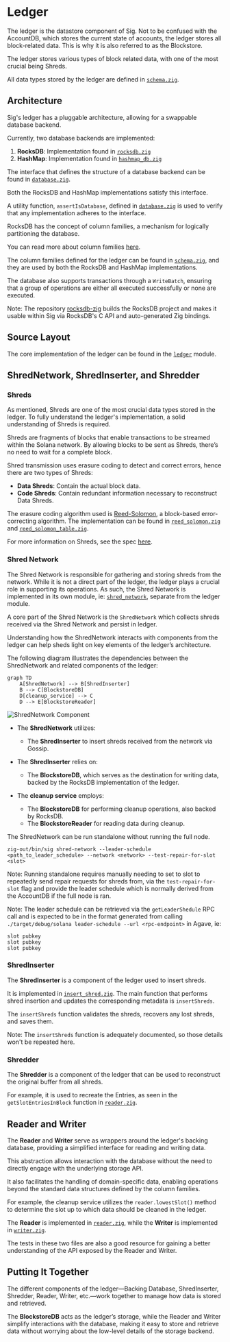 # Ledger

The ledger is the datastore component of Sig. Not to be confused with the AccountDB, which stores the current state of accounts, the ledger stores all block-related data. This is why it is also referred to as the Blockstore.

The ledger stores various types of block related data, with one of the most crucial being Shreds.

All data types stored by the ledger are defined in [`schema.zig`](./schema.zig).

## Architecture

Sig's ledger has a pluggable architecture, allowing for a swappable database backend.

Currently, two database backends are implemented:

1. **RocksDB**: Implementation found in [`rocksdb.zig`](./rocksdb.zig)
2. **HashMap**: Implementation found in [`hashmap_db.zig`](./hashmap_db.zig)

The interface that defines the structure of a database backend can be found in [`database.zig`](./database.zig).

Both the RocksDB and HashMap implementations satisfy this interface.

A utility function, `assertIsDatabase`, defined in [`database.zig`](./database.zig) is used to verify that any implementation adheres to the interface.

RocksDB has the concept of column families, a mechanism for logically partitioning the database.

You can read more about column families [here](https://github.com/facebook/rocksdb/wiki/column-families).

The column families defined for the ledger can be found in [`schema.zig`](./schema.zig), and they are used by both the RocksDB and HashMap implementations.

The database also supports transactions through a `WriteBatch`, ensuring that a group of operations are either all executed successfully or none are executed.

Note: The repository [rocksdb-zig](https://github.com/Syndica/rocksdb-zig) builds
the RocksDB project and makes it usable within Sig via RocksDB's C API and auto-generated Zig bindings.

## Source Layout

The core implementation of the ledger can be found in the [`ledger`](./) module.

## ShredNetwork, ShredInserter, and Shredder

### Shreds

As mentioned, Shreds are one of the most crucial data types stored in the ledger. To fully understand the ledger's implementation, a solid understanding of Shreds is required.

Shreds are fragments of blocks that enable transactions to be streamed within the Solana network. By allowing blocks to be sent as Shreds, there’s no need to wait for a complete block.

Shred transmission uses erasure coding to detect and correct errors, hence there are two types of Shreds:

- **Data Shreds**: Contain the actual block data.
- **Code Shreds**: Contain redundant information necessary to reconstruct Data Shreds.

The erasure coding algorithm used is [Reed-Solomon](https://en.wikipedia.org/wiki/Reed%E2%80%93Solomon_error_correction), a block-based error-correcting algorithm. The implementation can be found in [`reed_solomon.zig`](./reed_solomon.zig) and [`reed_solomon_table.zig`](./reed_solomon_table.zig).

For more information on Shreds, see the spec [here](https://github.com/solana-foundation/specs/blob/main/p2p/shred.md).

### Shred Network

The Shred Network is responsible for gathering and storing shreds from the network. While it is not a direct
part of the ledger, the ledger plays a crucial role in supporting its operations. As such, the Shred Network
is implemented in its own module, ie: [`shred_network`](../shred_network), separate from the ledger module.

A core part of the Shred Network is the `ShredNetwork` which collects shreds received via the Shred Network
and persist in ledger.

Understanding how the ShredNetwork interacts with components from the ledger can help sheds light on key elements of the
ledger’s architecture.

The following diagram illustrates the dependencies between the ShredNetwork and related components of the ledger:

```mermaid
graph TD
    A[ShredNetwork] --> B[ShredInserter]
    B --> C[BlockstoreDB]
    D[cleanup_service] --> C
    D --> E[BlockstoreReader]
```

![ShredNetwork Component](/img/shred_network_component.png)

- The **ShredNetwork** utilizes:
  - The **ShredInserter** to insert shreds received from the network via Gossip.

- The **ShredInserter** relies on:
  - The **BlockstoreDB**, which serves as the destination for writing data, backed by the RocksDB implementation of the ledger.

- The **cleanup service** employs:
  - The **BlockstoreDB** for performing cleanup operations, also backed by RocksDB.
  - The **BlockstoreReader** for reading data during cleanup.

The ShredNetwork can be run standalone without running the full node.

```
zig-out/bin/sig shred-network --leader-schedule <path_to_leader_schedule> --network <network> --test-repair-for-slot <slot>
```

Note: Running standalone requires manually needing to set to slot to repeatedly send repair requests for shreds from, via the `test-repair-for-slot` flag and
provide the leader schedule which is normally derived from the AccountDB if the full node is ran.

Note: The leader schedule can be retrieved via the `getLeaderShedule` RPC call and is expected
to be in the format generated from calling `./target/debug/solana leader-schedule --url <rpc-endpoint>` in Agave, ie:

```
slot pubkey
slot pubkey
slot pubkey
```

### ShredInserter

The **ShredInserter** is a component of the ledger used to insert shreds.

It is implemented in [`insert_shred.zig`](./insert_shred.zig). The main function that performs shred insertion and updates the corresponding metadata is `insertShreds`.

The `insertShreds` function validates the shreds, recovers any lost shreds, and saves them.

Note: The `insertShreds` function is adequately documented, so those details won't be repeated here.

### Shredder

The **Shredder** is a component of the ledger that can be used to reconstruct the original buffer from all shreds.

For example, it is used to recreate the Entries, as seen in the `getSlotEntriesInBlock` function in [`reader.zig`](./reader.zig).

## Reader and Writer

The **Reader** and **Writer** serve as wrappers around the ledger's backing database, providing a simplified interface for reading and writing data.

This abstraction allows interaction with the database without the need to directly engage with the underlying storage API.

It also facilitates the handling of domain-specific data, enabling operations beyond the standard data structures defined by the column families.

For example, the cleanup service utilizes the `reader.lowestSlot()` method to determine the slot up to which data should be cleaned in the ledger.

The **Reader** is implemented in [`reader.zig`](./reader.zig), while the **Writer** is implemented in [`writer.zig`](./writer.zig).

The tests in these two files are also a good resource for gaining a better understanding of the API exposed by the Reader and Writer.

## Putting It Together

The different components of the ledger—Backing Database, ShredInserter, Shredder, Reader, Writer, etc.—work together to manage how data is stored and retrieved.

The **BlockstoreDB** acts as the ledger’s storage, while the Reader and Writer simplify interactions with the database, making it easy to store and retrieve data without worrying about the low-level details of the storage backend.
